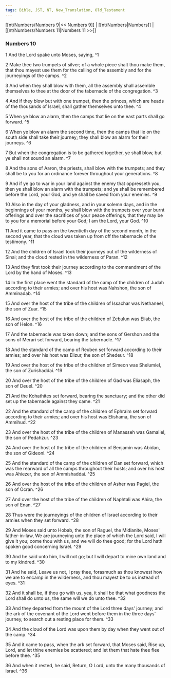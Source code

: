 ```yaml
---
tags: Bible, JST, NT, New_Translation, Old_Testament
---
```


[[nt/Numbers/Numbers 9|<< Numbers 9]] | [[nt/Numbers|Numbers]] | [[nt/Numbers/Numbers 11|Numbers 11 >>]]

### Numbers 10

1 And the Lord spake unto Moses, saying,  ^1

2 Make thee two trumpets of silver; of a whole piece shalt thou make them, that thou mayest use them for the calling of the assembly and for the journeyings of the camps.  ^2

3 And when they shall blow with them, all the assembly shall assemble themselves to thee at the door of the tabernacle of the congregation.  ^3

4 And if they blow but with one trumpet, then the princes, which are heads of the thousands of Israel, shall gather themselves unto thee.  ^4

5 When ye blow an alarm, then the camps that lie on the east parts shall go forward.  ^5

6 When ye blow an alarm the second time, then the camps that lie on the south side shall take their journey; they shall blow an alarm for their journeys.  ^6

7 But when the congregation is to be gathered together, ye shall blow, but ye shall not sound an alarm.  ^7

8 And the sons of Aaron, the priests, shall blow with the trumpets; and they shall be to you for an ordinance forever throughout your generations.  ^8

9 And if ye go to war in your land against the enemy that oppresseth you, then ye shall blow an alarm with the trumpets; and ye shall be remembered before the Lord, your God, and ye shall be saved from your enemies.  ^9

10 Also in the day of your gladness, and in your solemn days, and in the beginnings of your months, ye shall blow with the trumpets over your burnt offerings and over the sacrifices of your peace offerings, that they may be to you for a memorial before your God; I am the Lord, your God.  ^10

11 And it came to pass on the twentieth day of the second month, in the second year, that the cloud was taken up from off the tabernacle of the testimony.  ^11

12 And the children of Israel took their journeys out of the wilderness of Sinai; and the cloud rested in the wilderness of Paran.  ^12

13 And they first took their journey according to the commandment of the Lord by the hand of Moses.  ^13

14 In the first place went the standard of the camp of the children of Judah according to their armies; and over his host was Nahshon, the son of Amminadab.  ^14

15 And over the host of the tribe of the children of Issachar was Nethaneel, the son of Zuar.  ^15

16 And over the host of the tribe of the children of Zebulun was Eliab, the son of Helon.  ^16

17 And the tabernacle was taken down; and the sons of Gershon and the sons of Merari set forward, bearing the tabernacle.  ^17

18 And the standard of the camp of Reuben set forward according to their armies; and over his host was Elizur, the son of Shedeur.  ^18

19 And over the host of the tribe of the children of Simeon was Shelumiel, the son of Zurishaddai.  ^19

20 And over the host of the tribe of the children of Gad was Eliasaph, the son of Deuel.  ^20

21 And the Kohathites set forward, bearing the sanctuary; and the other did set up the tabernacle against they came.  ^21

22 And the standard of the camp of the children of Ephraim set forward according to their armies; and over his host was Elishama, the son of Ammihud.  ^22

23 And over the host of the tribe of the children of Manasseh was Gamaliel, the son of Pedahzur.  ^23

24 And over the host of the tribe of the children of Benjamin was Abidan, the son of Gideoni.  ^24

25 And the standard of the camp of the children of Dan set forward, which was the rearward of all the camps throughout their hosts; and over his host was Ahiezer, the son of Ammishaddai.  ^25

26 And over the host of the tribe of the children of Asher was Pagiel, the son of Ocran.  ^26

27 And over the host of the tribe of the children of Naphtali was Ahira, the son of Enan.  ^27

28 Thus were the journeyings of the children of Israel according to their armies when they set forward.  ^28

29 And Moses said unto Hobab, the son of Raguel, the Midianite, Moses\' father-in-law, We are journeying unto the place of which the Lord said, I will give it you; come thou with us, and we will do thee good; for the Lord hath spoken good concerning Israel.  ^29

30 And he said unto him, I will not go; but I will depart to mine own land and to my kindred.  ^30

31 And he said, Leave us not, I pray thee, forasmuch as thou knowest how we are to encamp in the wilderness, and thou mayest be to us instead of eyes.  ^31

32 And it shall be, if thou go with us, yea, it shall be that what goodness the Lord shall do unto us, the same will we do unto thee.  ^32

33 And they departed from the mount of the Lord three days\' journey; and the ark of the covenant of the Lord went before them in the three days\' journey, to search out a resting place for them.  ^33

34 And the cloud of the Lord was upon them by day when they went out of the camp.  ^34

35 And it came to pass, when the ark set forward, that Moses said, Rise up, Lord, and let thine enemies be scattered; and let them that hate thee flee before thee.  ^35

36 And when it rested, he said, Return, O Lord, unto the many thousands of Israel.  ^36

 
